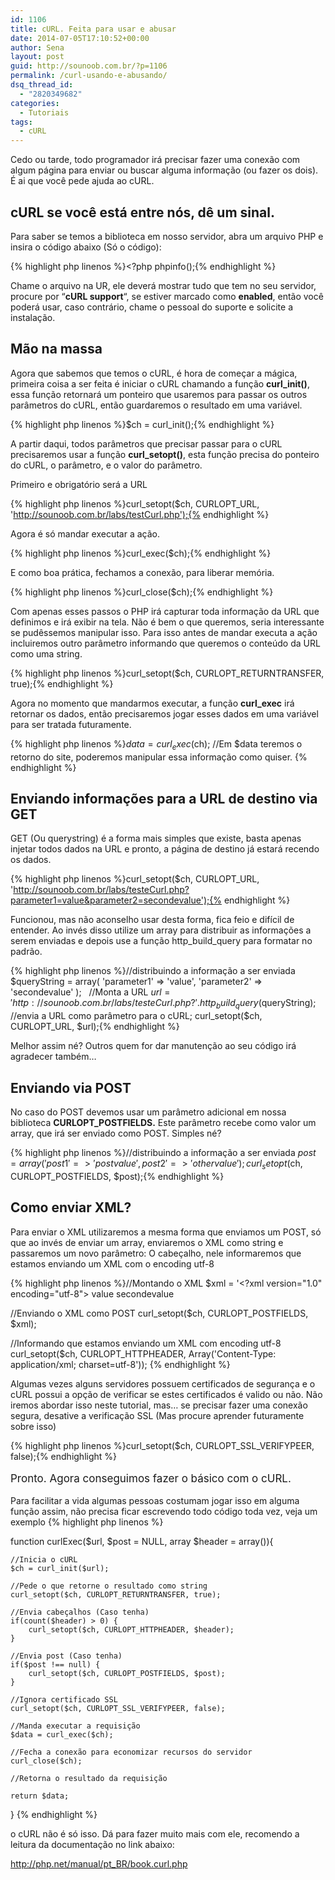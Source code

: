```yaml
---
id: 1106
title: cURL. Feita para usar e abusar
date: 2014-07-05T17:10:52+00:00
author: Sena
layout: post
guid: http://sounoob.com.br/?p=1106
permalink: /curl-usando-e-abusando/
dsq_thread_id:
  - "2820349682"
categories:
  - Tutoriais
tags:
  - cURL
---
```

Cedo ou tarde, todo programador irá precisar fazer uma conexão com algum página para enviar ou buscar alguma informação (ou fazer os dois). É ai que você pede ajuda ao cURL.<!--more-->

## cURL se você está entre nós, dê um sinal.

Para saber se temos a biblioteca em nosso servidor, abra um arquivo PHP e insira o código abaixo (Só o código):

{% highlight php linenos %}<?php phpinfo();{% endhighlight %} 

Chame o arquivo na UR, ele deverá mostrar tudo que tem no seu servidor, procure por &#8220;**cURL support**&#8220;, se estiver marcado como **enabled**, então você poderá usar, caso contrário, chame o pessoal do suporte e solicite a instalação.

## Mão na massa

Agora que sabemos que temos o cURL, é hora de começar a mágica, primeira coisa a ser feita é iniciar o cURL chamando a função **curl_init()**, essa função retornará um ponteiro que usaremos para passar os outros parâmetros do cURL, então guardaremos o resultado em uma variável.

{% highlight php linenos %}$ch = curl_init();{% endhighlight %} 

A partir daqui, todos parâmetros que precisar passar para o cURL precisaremos usar a função **curl_setopt()**, esta função precisa do ponteiro do cURL, o parâmetro, e o valor do parâmetro.
  
Primeiro e obrigatório será a URL

{% highlight php linenos %}curl_setopt($ch, CURLOPT_URL, 'http://sounoob.com.br/labs/testCurl.php');{% endhighlight %} 

Agora é só mandar executar a ação.

{% highlight php linenos %}curl_exec($ch);{% endhighlight %} 

E como boa prática, fechamos a conexão, para liberar memória.

{% highlight php linenos %}curl_close($ch);{% endhighlight %} 

Com apenas esses passos o PHP irá capturar toda informação da URL que definimos e irá exibir na tela. Não é bem o que queremos, seria interessante se pudêssemos manipular isso. Para isso antes de mandar executa a ação incluiremos outro parâmetro informando que queremos o conteúdo da URL como uma string.

{% highlight php linenos %}curl_setopt($ch, CURLOPT_RETURNTRANSFER, true);{% endhighlight %} 

Agora no momento que mandarmos executar, a função **curl_exec** irá retornar os dados, então precisaremos jogar esses dados em uma variável para ser tratada futuramente.

{% highlight php linenos %}$data = curl_exec($ch);
//Em $data teremos o retorno do site, poderemos manipular essa informação como quiser.
{% endhighlight %} 

## Enviando informações para a URL de destino via GET

GET (Ou querystring) é a forma mais simples que existe, basta apenas injetar todos dados na URL e pronto, a página de destino já estará recendo os dados.

{% highlight php linenos %}curl_setopt($ch, CURLOPT_URL, 'http://sounoob.com.br/labs/testeCurl.php?parameter1=value&parameter2=secondevalue');{% endhighlight %} 

Funcionou, mas não aconselho usar desta forma, fica feio e difícil de entender. Ao invés disso utilize um array para distribuir as informações a serem enviadas e depois use a função http\_build\_query para formatar no padrão.

{% highlight php linenos %}//distribuindo a informação a ser enviada
$queryString = array(
    'parameter1' => 'value',
    'parameter2' => 'secondevalue'
);
 
//Monta a URL
$url = 'http://sounoob.com.br/labs/testeCurl.php?' . http_build_query($queryString);
 
//envia a URL como parâmetro para o cURL;
curl_setopt($ch, CURLOPT_URL, $url);{% endhighlight %} 

Melhor assim né? Outros quem for dar manutenção ao seu código irá agradecer também&#8230;

## Enviando via POST

No caso do POST devemos usar um parâmetro adicional em nossa biblioteca **CURLOPT_POSTFIELDS.** Este parâmetro recebe como valor um array, que irá ser enviado como POST. Simples né?

{% highlight php linenos %}//distribuindo a informação a ser enviada
$post = array('
    post1' => 'postvalue',
    post2' => 'othervalue'
);
 
curl_setopt($ch, CURLOPT_POSTFIELDS, $post);{% endhighlight %} 

## Como enviar XML?

Para enviar o XML utilizaremos a mesma forma que enviamos um POST, só que ao invés de enviar um array, enviaremos o XML como string e passaremos um novo parâmetro: O cabeçalho, nele informaremos que estamos enviando um XML com o encoding utf-8

{% highlight php linenos %}//Montando o XML
$xml = '<?xml version="1.0" encoding="utf-8">
<xml>
    <parameter1>value</parameter1>
    <parameter1>secondevalue</parameter1>
</xml>

//Enviando o XML como POST
curl_setopt($ch, CURLOPT_POSTFIELDS, $xml);

//Informando que estamos enviando um XML com encoding utf-8
curl_setopt($ch, CURLOPT_HTTPHEADER, Array('Content-Type: application/xml; charset=utf-8'));
{% endhighlight %} 

Algumas vezes alguns servidores possuem certificados de segurança e o cURL possui a opção de verificar se estes certificados é valido ou não. Não iremos abordar isso neste tutorial, mas&#8230; se precisar fazer uma conexão segura, desative a verificação SSL (Mas procure aprender futuramente sobre isso)

{% highlight php linenos %}curl_setopt($ch, CURLOPT_SSL_VERIFYPEER, false);{% endhighlight %} 

<span style="font-size: 17px; line-height: 1.55;">Pronto. Agora conseguimos fazer o básico com o cURL.</span>

Para facilitar a vida algumas pessoas costumam jogar isso em alguma função assim, não precisa ficar escrevendo todo código toda vez, veja um exemplo
{% highlight php linenos %}
<div id="curlExec"></div>
function curlExec($url, $post = NULL, array $header = array()){
 
    //Inicia o cURL
    $ch = curl_init($url);
 
    //Pede o que retorne o resultado como string
    curl_setopt($ch, CURLOPT_RETURNTRANSFER, true);
 
    //Envia cabeçalhos (Caso tenha)
    if(count($header) > 0) {
        curl_setopt($ch, CURLOPT_HTTPHEADER, $header);
    }
 
    //Envia post (Caso tenha)
    if($post !== null) {
        curl_setopt($ch, CURLOPT_POSTFIELDS, $post);
    }
 
    //Ignora certificado SSL
    curl_setopt($ch, CURLOPT_SSL_VERIFYPEER, false);
 
    //Manda executar a requisição
    $data = curl_exec($ch);
 
    //Fecha a conexão para economizar recursos do servidor
    curl_close($ch);
 
    //Retorna o resultado da requisição
 
    return $data;
}
{% endhighlight %} 

 

o cURL não é só isso. Dá para fazer muito mais com ele, recomendo a leitura da documentação no link abaixo:

<a title="Documentação cURL" target="_blank" rel="external nofollow href=">http://php.net/manual/pt_BR/book.curl.php</a>

 

 